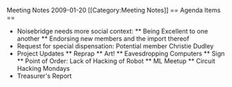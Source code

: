 Meeting Notes 2009-01-20 
 [[Category:Meeting Notes]]
== Agenda Items ==
* Noisebridge needs more social context:
** Being Excellent to one another
** Endorsing new members and the import thereof
* Request for special dispensation: Potential member Christie Dudley
* Project Updates
** Reprap
** Art!
** Eavesdropping Computers
** Sign
** Point of Order:  Lack of Hacking of Robot
** ML Meetup
** Circuit Hacking Mondays
* Treasurer's Report